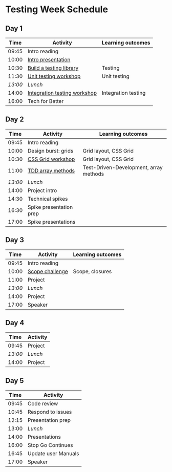 # Testing Week Schedule

## Day 1

| Time    | Activity                                            | Learning outcomes   |
| ------- | --------------------------------------------------- | ------------------- |
| 09:45   | Intro reading                                       |                     |
| 10:00   | [Intro presentation][testing-intro]                 |                     |
| 10:30   | [Build a testing library][testing-lib]              | Testing             |
| 11:30   | [Unit testing workshop][unit-testing]               | Unit testing        |
| _13:00_ | _Lunch_                                             |                     |
| 14:00   | [Integration testing workshop][integration-testing] | Integration testing |
| 16:00   | Tech for Better                                     |                     |

[testing-intro]: https://hackmd.io/@oli/Sy7cA4TXI
[testing-lib]: https://github.com/oliverjam/learn-testing/
[unit-testing]: https://github.com/oliverjam/learn-unit-testing
[integration-testing]: https://github.com/oliverjam/learn-integration-testing

## Day 2

| Time    | Activity                        | Learning outcomes                      |
| ------- | ------------------------------- | -------------------------------------- |
| 09:45   | Intro reading                   |                                        |
| 10:00   | Design burst: grids             | Grid layout, CSS Grid                  |
| 10:30   | [CSS Grid workshop][db-grid-ws] | Grid layout, CSS Grid                  |
| 11:00   | [TDD array methods][tdd-arrays] | Test-Driven-Development, array methods |
| _13:00_ | _Lunch_                         |                                        |
| 14:00   | Project intro                   |                                        |
| 14:30   | Technical spikes                |                                        |
| 16:30   | Spike presentation prep         |                                        |
| 17:00   | Spike presentations             |                                        |

[db-grid-ws]: https://github.com/bobbysebolao/learn-css-grid
[tdd-arrays]: https://github.com/oliverjam/tdd-array-methods

## Day 3

| Time    | Activity                    | Learning outcomes |
| ------- | --------------------------- | ----------------- |
| 09:45   | Intro reading               |                   |
| 10:00   | [Scope challenge][scope-mc] | Scope, closures   |
| 11:00   | Project                     |                   |
| _13:00_ | _Lunch_                     |                   |
| 14:00   | Project                     |                   |
| 17:00   | Speaker                     |                   |

[scope-mc]: https://github.com/oliverjam/js-scope-challenge

## Day 4

| Time    | Activity |
| ------- | -------- |
| 09:45   | Project  |
| _13:00_ | _Lunch_  |
| 14:00   | Project  |

## Day 5

| Time  | Activity            |
| ----- | ------------------- |
| 09:45 | Code review         |
| 10:45 | Respond to issues   |
| 12:15 | Presentation prep   |
| 13:00 | _Lunch_             |
| 14:00 | Presentations       |
| 16:00 | Stop Go Continues   |
| 16:45 | Update user Manuals |
| 17:00 | Speaker             |
